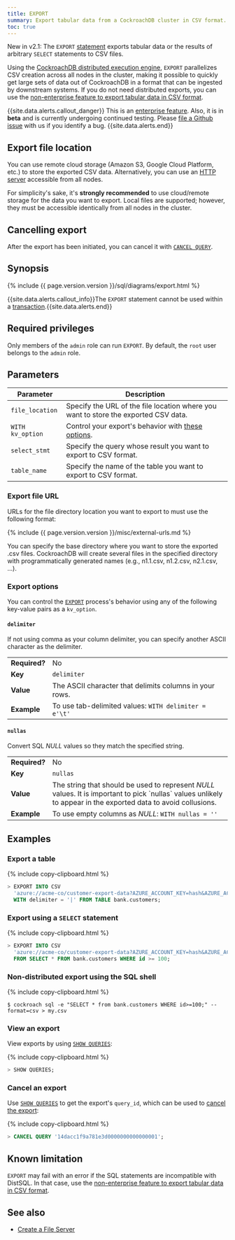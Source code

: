 ```yaml
---
title: EXPORT
summary: Export tabular data from a CockroachDB cluster in CSV format.
toc: true
---
```


<span class="version-tag">New in v2.1:</span> The `EXPORT` [statement](sql-statements.html) exports tabular data or the results of arbitrary `SELECT` statements to CSV files.

Using the [CockroachDB distributed execution engine](https://www.cockroachlabs.com/docs/stable/architecture/sql-layer.html#distsql), `EXPORT` parallelizes CSV creation across all nodes in the cluster, making it possible to quickly get large sets of data out of CockroachDB in a format that can be ingested by downstream systems. If you do not need distributed exports, you can use the [non-enterprise feature to export tabular data in CSV format](#non-distributed-export-using-the-sql-shell).

{{site.data.alerts.callout_danger}}
This is an [enterprise feature](enterprise-licensing.html). Also, it is in **beta** and is currently undergoing continued testing. Please [file a Github issue](file-an-issue.html) with us if you identify a bug.
{{site.data.alerts.end}}

## Export file location

You can use remote cloud storage (Amazon S3, Google Cloud Platform, etc.) to store the exported CSV data. Alternatively, you can use an [HTTP server](create-a-file-server.html) accessible from all nodes.

For simplicity's sake, it's **strongly recommended** to use cloud/remote storage for the data you want to export. Local files are supported; however, they must be accessible identically from all nodes in the cluster.

## Cancelling export

After the export has been initiated, you can cancel it with [`CANCEL QUERY`](cancel-query.html).

## Synopsis

<div>{% include {{ page.version.version }}/sql/diagrams/export.html %}</div>

{{site.data.alerts.callout_info}}The <code>EXPORT</code> statement cannot be used within a <a href=transactions.html>transaction</a>.{{site.data.alerts.end}}

## Required privileges

Only members of the `admin` role can run `EXPORT`. By default, the `root` user belongs to the `admin` role.

## Parameters

 Parameter | Description
-----------|-------------
 `file_location` | Specify the URL of the file location where you want to store the exported CSV data.
 `WITH kv_option` | Control your export's behavior with [these options](#export-options).
 `select_stmt` | Specify the query whose result you want to export to CSV format.
 `table_name` | Specify the name of the table you want to export to CSV format.

### Export file URL

URLs for the file directory location you want to export to must use the following format:

{% include {{ page.version.version }}/misc/external-urls.md %}

You can specify the base directory where you want to store the exported .csv files. CockroachDB will create several files in the specified directory with programmatically generated names (e.g., n1.1.csv, n1.2.csv, n2.1.csv, ...).

### Export options

You can control the [`EXPORT`](export.html) process's behavior using any of the following key-value pairs as a `kv_option`.

#### `delimiter`

If not using comma as your column delimiter, you can specify another ASCII character as the delimiter.

<table>
	<tbody>
		<tr>
			<td><strong>Required?</strong></td>
			<td>No</td>
		</tr>
		<tr>
			<td><strong>Key</strong></td>
			<td><code>delimiter</code></td>
		</tr>
		<tr>
			<td><strong>Value</strong></td>
			<td>The ASCII character that delimits columns in your rows.</td>
		</tr>
		<tr>
			<td><strong>Example</strong></td>
			<td>To use tab-delimited values: <code>WITH delimiter = e'\t'</code></td>
		</tr>
	</tbody>
</table>

#### `nullas`

Convert SQL *NULL* values so they match the specified string.

<table>
	<tbody>
		<tr>
			<td><strong>Required?</strong></td>
			<td>No</td>
		</tr>
		<tr>
			<td><strong>Key</strong></td>
			<td><code>nullas</code></td>
		</tr>
		<tr>
			<td><strong>Value</strong></td>
			<td>The string that should be used to represent <em>NULL</em> values. It is important to pick `nullas` values unlikely to appear in the exported data to avoid collusions.</td>
		</tr>
		<tr>
			<td><strong>Example</strong></td>
			<td>To use empty columns as <em>NULL</em>: <code>WITH nullas = ''</code></td>
		</tr>
	</tbody>
</table>

## Examples

### Export a table

{% include copy-clipboard.html %}
~~~ sql
> EXPORT INTO CSV
  'azure://acme-co/customer-export-data?AZURE_ACCOUNT_KEY=hash&AZURE_ACCOUNT_NAME=acme-co'
  WITH delimiter = '|' FROM TABLE bank.customers;
~~~

### Export using a `SELECT` statement

{% include copy-clipboard.html %}
~~~ sql
> EXPORT INTO CSV
  'azure://acme-co/customer-export-data?AZURE_ACCOUNT_KEY=hash&AZURE_ACCOUNT_NAME=acme-co'
  FROM SELECT * FROM bank.customers WHERE id >= 100;
~~~

### Non-distributed export using the SQL shell

{% include copy-clipboard.html %}
~~~ shell
$ cockroach sql -e "SELECT * from bank.customers WHERE id>=100;" --format=csv > my.csv
~~~

### View an export

View exports by using [`SHOW QUERIES`](show-queries.html):

{% include copy-clipboard.html %}
~~~ sql
> SHOW QUERIES;
~~~

### Cancel an export

Use [`SHOW QUERIES`](show-queries.html) to get the export's `query_id`, which can be used to [cancel the export](cancel-query.html):

{% include copy-clipboard.html %}
~~~ sql
> CANCEL QUERY '14dacc1f9a781e3d0000000000000001';
~~~

## Known limitation

`EXPORT` may fail with an error if the SQL statements are incompatible with DistSQL. In that case, use the [non-enterprise feature to export tabular data in CSV format](#non-distributed-export-using-the-sql-shell).

## See also

- [Create a File Server](create-a-file-server.html)
